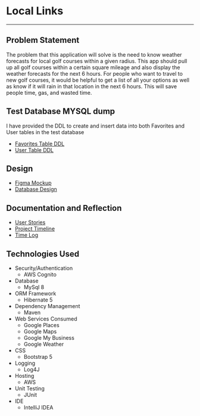 # Local Links
--- ---
## Problem Statement
The problem that this application will solve is the need to know weather forecasts for local golf courses within a
given radius.  This app should pull up all golf courses within a certain square mileage and also display the weather
forecasts for the next 6 hours. For people who want to travel to new golf courses, it would be helpful to get a list
of all your options as well as know if it will rain in that location in the next 6 hours.  This will save people time,
gas, and wasted time.  

## Test Database MYSQL dump

I have provided the DDL to create and insert data into both Favorites and User tables in the test database

- [Favorites Table DDL](test_LocalLinks_favorites.sql)
- [User Table DDL](test_LocalLinks_user.sql)

## Design
- [Figma Mockup](https://www.figma.com/file/I1TPpRz8sZ3vOxRZ0Ss6iw/Local-Links?node-id=0%3A1)
- [Database Design](designDocuments/databaseDesign.md)

## Documentation and Reflection
- [User Stories](designDocuments/userStories.md)
- [Project Timeline](designDocuments/projectTimeline.md)
- [Time Log](designDocuments/timeLog.md)

## Technologies Used

* Security/Authentication
  * AWS Cognito
* Database
  * MySql 8
* ORM Framework
  * Hibernate 5
* Dependency Management
  * Maven
* Web Services Consumed
  * Google Places
  * Google Maps
  * Google My Business
  * Google Weather
* CSS
  * Bootstrap 5
* Logging
  * Log4J
* Hosting
  * AWS
* Unit Testing
  * JUnit
* IDE
  * IntelliJ IDEA